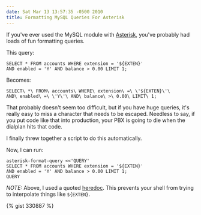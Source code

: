 ```yaml
---
date: Sat Mar 13 13:57:35 -0500 2010
title: Formatting MySQL Queries For Asterisk
---
```


If you've ever used the MySQL module with [Asterisk](http://asterisk.org),
you've probably had loads of fun formatting queries.

This query:

    SELECT * FROM accounts WHERE extension = '${EXTEN}'
    AND enabled = 'Y' AND balance > 0.00 LIMIT 1;

Becomes:

    SELECT\ *\ FROM\ accounts\ WHERE\ extension\ =\ \'${EXTEN}\'\
    AND\ enabled\ =\ \'Y\'\ AND\ balance\ >\ 0.00\ LIMIT\ 1;

That probably doesn't seem too difficult, but if you have huge queries, it's
really easy to miss a character that needs to be escaped. Needless to say,
if you put code like that into production, your PBX is going to die when
the dialplan hits that code.

I finally threw together a script to do this automatically.

Now, I can run:

    asterisk-format-query <<'QUERY'
    SELECT * FROM accounts WHERE extension = '${EXTEN}'
    AND enabled = 'Y' AND balance > 0.00 LIMIT 1;
    QUERY

*NOTE:* Above, I used a quoted [heredoc](http://en.wikipedia.org/wiki/Here_document#Unix-Shells).
This prevents your shell from trying to interpolate things like `${EXTEN}`.

{% gist 330887 %}

